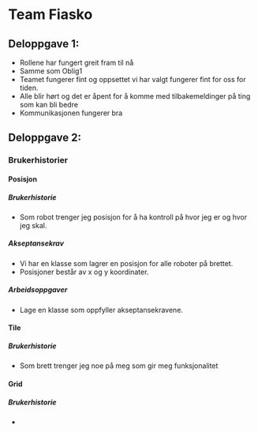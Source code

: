 # Team Fiasko

## Deloppgave 1:

*   Rollene har fungert greit fram til nå
*   Samme som Oblig1
*   Teamet fungerer fint og oppsettet vi har valgt fungerer fint for oss for tiden.
*   Alle blir hørt og det er åpent for å komme med tilbakemeldinger på ting som kan bli bedre
*   Kommunikasjonen fungerer bra


## Deloppgave 2:

### Brukerhistorier

#### Posisjon
##### Brukerhistorie 
*   Som robot trenger jeg posisjon for å ha kontroll på hvor jeg er og hvor jeg skal.
##### Akseptansekrav
*   Vi har en klasse som lagrer en posisjon for alle roboter på brettet.
*   Posisjoner består av x og y koordinater.
##### Arbeidsoppgaver
*   Lage en klasse som oppfyller akseptansekravene.

#### Tile
##### Brukerhistorie
*   Som brett trenger jeg noe på meg som gir meg funksjonalitet

#### Grid
##### Brukerhistorie
*   